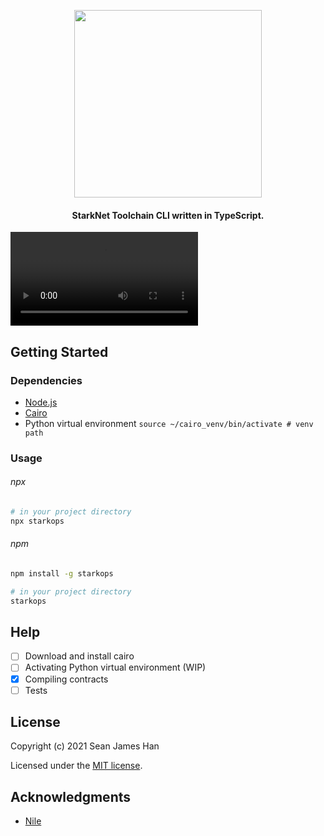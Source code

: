 <!-- logo -->
<p align="center">
  <img width='300' src="https://raw.githubusercontent.com/seanjameshan/starkops/main/img/logo.svg">
</p>

<!-- tag line -->
<h4 align='center'> StarkNet Toolchain CLI written in TypeScript.</h4>

![demo](https://raw.githubusercontent.com/seanjameshan/starkops/main/demo.mov)

## Getting Started

### Dependencies

- [Node.js](https://nodejs.org/en/download/)
- [Cairo](https://www.cairo-lang.org/docs/quickstart.html)
- Python virtual environment `source ~/cairo_venv/bin/activate # venv path`

### Usage

###### npx

```bash
# in your project directory
npx starkops
```

###### npm

```bash
npm install -g starkops

# in your project directory
starkops
```

## Help

- [ ] Download and install cairo
- [ ] Activating Python virtual environment (WIP)
- [x] Compiling contracts
- [ ] Tests

## License

Copyright (c) 2021 Sean James Han

Licensed under the [MIT license](https://github.com/seanjameshan/starkops/blob/main/LICENSE).

## Acknowledgments

- [Nile](https://github.com/OpenZeppelin/nile)
